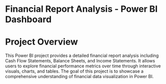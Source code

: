 # Financial Report Analysis - Power BI Dashboard

# Project Overview
This Power BI project provides a detailed financial report analysis including Cash Flow Statements, Balance Sheets, and Income Statements. It allows users to explore financial performance metrics over time through interactive visuals, charts, and tables. The goal of this project is to showcase a comprehensive understanding of financial data visualization in Power BI.

